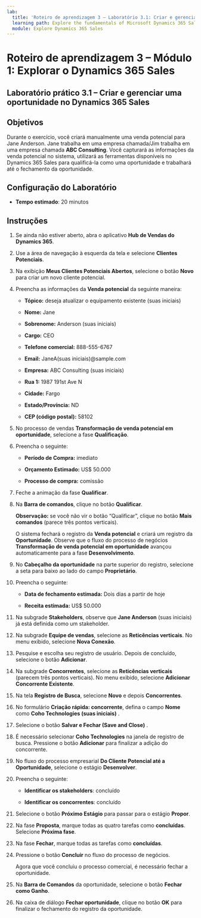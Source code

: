 ```yaml
---
lab:
  title: 'Roteiro de aprendizagem 3 – Laboratório 3.1: Criar e gerenciar uma oportunidade no Dynamics 365 Sales'
  learning path: Explore the fundamentals of Microsoft Dynamics 365 Sales
  module: Explore Dynamics 365 Sales
---
```



Roteiro de aprendizagem 3 – Módulo 1: Explorar o Dynamics 365 Sales
========================

## Laboratório prático 3.1 – Criar e gerenciar uma oportunidade no Dynamics 365 Sales 

## Objetivos

Durante o exercício, você criará manualmente uma venda potencial para Jane Anderson. Jane trabalha em uma empresa chamada/Jim trabalha em uma empresa chamada **ABC Consulting**. Você capturará as informações da venda potencial no sistema, utilizará as ferramentas disponíveis no Dynamics 365 Sales para qualificá-la como uma oportunidade e trabalhará até o fechamento da oportunidade.

## Configuração do Laboratório

  - **Tempo estimado**: 20 minutos

## Instruções

1. Se ainda não estiver aberto, abra o aplicativo **Hub de Vendas do Dynamics 365**.

2. Use a área de navegação à esquerda da tela e selecione **Clientes Potenciais**. 

3. Na exibição **Meus Clientes Potenciais Abertos**, selecione o botão **Novo** para criar um novo cliente potencial. 

4. Preencha as informações da **Venda potencial** da seguinte maneira:

    - **Tópico:** deseja atualizar o equipamento existente (suas iniciais)

    - **Nome:** Jane

    - **Sobrenome:** Anderson (suas iniciais)

    - **Cargo:** CEO

    - **Telefone comercial:** 888-555-6767

    - **Email:** JaneA(suas iniciais)@sample.com

    - **Empresa:** ABC Consulting (suas iniciais)

    - **Rua 1:** 1987 191st Ave N

    - **Cidade:** Fargo

    - **Estado/Província:** ND

    - **CEP (código postal):** 58102

5. No processo de vendas **Transformação de venda potencial em oportunidade**, selecione a fase **Qualificação**.

6. Preencha o seguinte:

    - **Período de Compra:** imediato

    - **Orçamento Estimado:** US$ 50.000 

    - **Processo de compra:** comissão

7. Feche a animação da fase **Qualificar**. 

8.  Na **Barra de comandos**, clique no botão **Qualificar**. 

    **Observação:** se você não vir o botão “Qualificar”, clique no botão **Mais comandos** (parece três pontos verticais). 

    O sistema fechará o registro da **Venda potencial** e criará um registro da **Oportunidade**. Observe que o fluxo do processo de negócios **Transformação de venda potencial em oportunidade** avançou automaticamente para a fase **Desenvolvimento**. 

9. No **Cabeçalho da oportunidade** na parte superior do registro, selecione a seta para baixo ao lado do campo **Proprietário**. 

10. Preencha o seguinte:

    - **Data de fechamento estimada:** Dois dias a partir de hoje

    - **Receita estimada:** US$ 50.000
    
11. Na subgrade **Stakeholders**, observe que **Jane Anderson** (suas iniciais) já está definida como um stakeholder. 

12. Na subgrade **Equipe de vendas**, selecione as **Reticências verticais**. No menu exibido, selecione **Nova Conexão**. 

13. Pesquise e escolha seu registro de usuário. Depois de concluído, selecione o botão **Adicionar**. 

14. Na subgrade **Concorrentes**, selecione as **Reticências verticais** (parecem três pontos verticais). No menu exibido, selecione **Adicionar Concorrente Existente**. 

15. Na tela **Registro de Busca**, selecione **Novo** e depois **Concorrentes**.

16. No formulário **Criação rápida: concorrente**, defina o campo **Nome** como **Coho Technologies (suas iniciais)** .

17. Selecione o botão **Salvar e Fechar (Save and Close)** .

18. É necessário selecionar **Coho Technologies** na janela de registro de busca. Pressione o botão **Adicionar** para finalizar a adição do concorrente.

19. No fluxo do processo empresarial **Do Cliente Potencial até a Oportunidade**, selecione o estágio **Desenvolver**. 

20. Preencha o seguinte: 

    - **Identificar os stakeholders**: concluído 

    - **Identificar os concorrentes**: concluído 

21. Selecione o botão **Próximo Estágio** para passar para o estágio **Propor**. 

22. Na fase **Proposta**, marque todas as quatro tarefas como **concluídas**. Selecione **Próxima fase**.

23. Na fase **Fechar**, marque todas as tarefas como **concluídas**. 

24. Pressione o botão **Concluir** no fluxo do processo de negócios. 

    Agora que você concluiu o processo comercial, é necessário fechar a oportunidade.

25. Na **Barra de Comandos** da oportunidade, selecione o botão **Fechar como Ganho**.

26. Na caixa de diálogo **Fechar oportunidade**, clique no botão **OK** para finalizar o fechamento do registro da oportunidade. 

